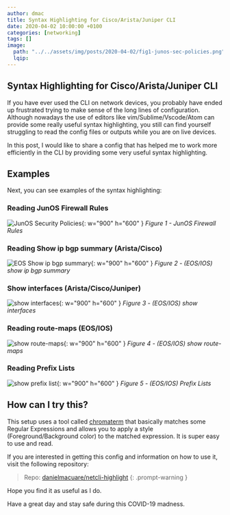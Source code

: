 ```yaml
---
author: dmac
title: Syntax Highlighting for Cisco/Arista/Juniper CLI
date: 2020-04-02 10:00:00 +0100
categories: [networking]
tags: []
image:
  path: "../../assets/img/posts/2020-04-02/fig1-junos-sec-policies.png"
  lqip: 
---
```


## Syntax Highlighting for Cisco/Arista/Juniper CLI

If you have ever used the CLI on network devices, you probably have ended up frustrated trying to make sense of the long lines of configuration. Although nowadays the use of editors like vim/Sublime/Vscode/Atom can provide some really useful syntax highlighting, you still can find yourself struggling to read the config files or outputs while you are on live devices.

In this post, I would like to share a config that has helped me to work more efficiently in the CLI by providing some very useful syntax highlighting.

## Examples

Next, you can see examples of the syntax highlighting:

### Reading JunOS Firewall Rules

![JunOS Security Policies](../../assets/img/posts/2020-04-02/fig1-junos-sec-policies.png){: w="900" h="600" }
_Figure 1 - JunOS Firewall Rules_

### Reading Show ip bgp summary (Arista/Cisco)

![EOS Show ip bgp summary](../../assets/img/posts/2020-04-02/fig2-eos-show-ip-bgp-summary.png){: w="900" h="600" }
_Figure 2 - (EOS/IOS) show ip bgp summary_

### Show interfaces (Arista/Cisco/Juniper)

![show interfaces](../../assets/img/posts/2020-04-02/fig3-ios-show-interfaces.png){: w="900" h="600" }
_Figure 3 - (EOS/IOS) show interfaces_

### Reading route-maps (EOS/IOS)

![show route-maps](../../assets/img/posts/2020-04-02/fig4-ios-show-route-maps.png){: w="900" h="600" }
_Figure 4 - (EOS/IOS) show route-maps_

### Reading Prefix Lists

![show prefix list](../../assets/img/posts/2020-04-02/fig5-ios-prefix-lists.png){: w="900" h="600" }
_Figure 5 - (EOS/IOS) Prefix Lists_

## How can I try this?

This setup uses a tool called [chromaterm](https://github.com/hSaria/ChromaTerm) that basically matches some Regular Expressions and allows you to apply a style (Foreground/Background color) to the matched expression. It is super easy to use and read.

If you are interested in getting this config and information on how to use it, visit the following repository:

> Repo: [danielmacuare/netcli-highlight](https://github.com/danielmacuare/netcli-highlight)
{: .prompt-warning }

Hope you find it as useful as I do.

Have a great day and stay safe during this COVID-19 madness.
